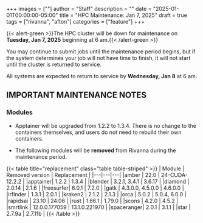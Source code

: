 +++
images = [""]
author = "Staff"
description = ""
date = "2025-01-01T00:00:00-05:00"
title = "HPC Maintenance: Jan 7, 2025"
draft = true
tags = ["rivanna", "afton"]
categories = ["feature"]
+++

{{< alert-green >}}The HPC cluster will be down for maintenance on <strong>Tuesday, Jan 7, 2025</strong> beginning at 6 am.{{< /alert-green >}}

You may continue to submit jobs until the maintenance period begins, but if the system determines your job will not have time to finish, it will not start until the cluster is returned to service.

All systems are expected to return to service by **Wednesday, Jan 8** at 6 am.

## IMPORTANT MAINTENANCE NOTES

### Modules

- Apptainer will be upgraded from 1.2.2 to 1.3.4. There is no change to the containers themselves, and users do not need to rebuild their own containers.

- The following modules will be **removed** from Rivanna during the maintenance period.

{{< table title="replacement" class="table table-striped" >}}
| Module | Removed version | Replacement |
|---|---|---|
|amber    | 22.0    | 24-CUDA-12.2.2 |
|apptainer| 1.2.2   | 1.3.4 |
|blender  | 3.2.1, 3.4.1 | 3.6.17 |
|diamond  | 2.0.14  | 2.1.6 |
|freesurfer| 6.0.1  | 7.2.0 |
|gatk     | 4.3.0.0, 4.5.0.0 | 4.6.0.0 |
|irfinder | 1.3.1   | 2.0.1 |
|kraken2  | 2.1.2   | 2.1.3 |
|orca     | 5.0.2   | 5.0.4, 6.0.0 |
|rapidsai | 23.10   | 24.06 |
|rust     | 1.66.1  | 1.79.0 |
|scons    | 4.2.0   | 4.5.2 |
|smrtlink | 12.0.0.177059 | 13.1.0.221970 |
|spaceranger| 2.0.1 | 3.1.1 |
|star     | 2.7.9a  | 2.7.11b |
{{< /table >}}
